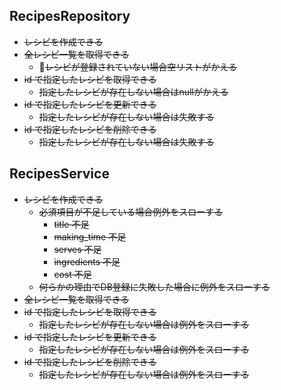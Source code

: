 ## RecipesRepository
- ~~レシピを作成できる~~
- ~~全レシピ一覧を取得できる~~
    - ~~レシピが登録されていない場合空リストがかえる~~
- ~~id で指定したレシピを取得できる~~
    - ~~指定したレシピが存在しない場合はnullがかえる~~
- ~~id で指定したレシピを更新できる~~
    - ~~指定したレシピが存在しない場合は失敗する~~
- ~~id で指定したレシピを削除できる~~
    - ~~指定したレシピが存在しない場合は失敗する~~

## RecipesService
- ~~レシピを作成できる~~
    - ~~必須項目が不足している場合例外をスローする~~
        - ~~title 不足~~
        - ~~making_time 不足~~
        - ~~serves 不足~~
        - ~~ingredients 不足~~
        - ~~cost 不足~~
    - ~~何らかの理由でDB登録に失敗した場合に例外をスローする~~
- ~~全レシピ一覧を取得できる~~
- ~~id で指定したレシピを取得できる~~
    - ~~指定したレシピが存在しない場合は例外をスローする~~
- ~~id で指定したレシピを更新できる~~
    - ~~指定したレシピが存在しない場合は例外をスローする~~
- ~~id で指定したレシピを削除できる~~
    - ~~指定したレシピが存在しない場合は例外をスローする~~